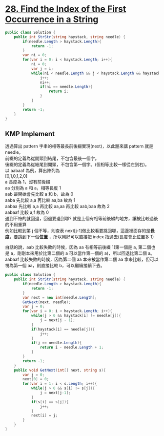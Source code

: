 # [28. Find the Index of the First Occurrence in a String](https://leetcode.com/problems/find-the-index-of-the-first-occurrence-in-a-string/)

```csharp
public class Solution {
    public int StrStr(string haystack, string needle) {
        if(needle.Length > haystack.Length){
            return -1;
        }
        var ni = 0;
        for(var i = 0; i < haystack.Length; i++){
            ni = 0;
            var j = i;
            while(ni < needle.Length && j < haystack.Length && haystack[j] == needle[ni]){
                j++;
                ni++;
                if(ni == needle.Length){
                    return i;
                }
            }
        }
        return -1;
    }
}
```

## KMP Implement

透過算出 pattern 字串的相等最長前後綴實現(next)，以此題來講 pattern 就是 needle。  
前綴的定義為從開頭到結尾，不包含最後一個字。  
後綴的定義為從結尾到開頭，不包含第一個字。(但相等比較一樣從左到右)。  
以 aabaaf 為例，算出陣列為  
[0,1,0,1,2,0]  
a 長度為 1，沒有前後綴  
aa 分別為 a 和 a，相等長度 1  
aab 最開始會先比較 a 和 b，故為 0  
aaba 先比較 a,a 再比較 aa,ba 故為 1  
aabaa 先比較 a,a 再比較 aa,aa 再比較 aab,baa 故為 2  
aabaaf 比較 a,f 故為 0  
遇到不符的就回退，回退要退到哪? 就是上個有相等前後綴的地方，讓被比較過後的不用重算  
例如比較到第 j 個不等，則查表 next[j-1]做比較看要跳回哪，這邊裡面存的是**長度**，要跳到下一個**位置** ，所以剛好可以直接把 index 指過去(長度會比位置多 1)

白話的說，aab 比較失敗的時候，因為 aa 有相等前後綴 1(第一個是 a, 第二個也是 a，剛剛本來用於比第二個的 a 可以當作第一個的 a)，所以回退比第二個 a。  
aabaaf 比較失敗的時候，因為第二個 aa 本來被當作第二個 aa 拿來比較，但可以視為第一個 aa，則直接比較 b，可以繼續接續下去。

```csharp
public class Solution {
    public int StrStr(string haystack, string needle) {
        if(needle.Length > haystack.Length){
            return -1;
        }
        var next = new int[needle.Length];
        GetNext(next, needle);
        var j = 0;
        for(var i = 0; i < haystack.Length; i++){
            while(j > 0 && haystack[i] != needle[j]){
                j = next[j - 1];
            }
            if(haystack[i] == needle[j]){
                j++;
            }
            if(j == needle.Length){
                return i - needle.Length + 1;
            }
        }
        return -1;
    }
    public void GetNext(int[] next, string s){
        var j = 0;
        next[0] = 0;
        for(var i = 1; i < s.Length; i++){
            while(j > 0 && s[i] != s[j]){
                j = next[j-1];
            }
            if(s[i] == s[j]){
                j++;
            }
            next[i] = j;
        }
    }
}
```
